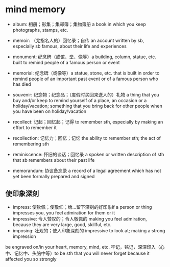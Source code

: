 # mind memory

- album: 相册；影集；集邮簿；集物簿册 a book in which you keep photographs, stamps, etc.
- memoir: （尤指名人的）回忆录；自传 an account written by sb, especially sb famous, about their life and experiences
- monument: 纪念碑（或馆、堂、像等）a building, column, statue, etc. built to remind people of a famous person or event
- memorial: 纪念碑（或像等）a statue, stone, etc. that is built in order to remind people of an important past event or of a famous person who has died

- souvenir: 纪念物；纪念品；（度假时买回来送人的）礼物 a thing that you buy and/or keep to remind yourself of a place, an occasion or a holiday/vacation; something that you bring back for other people when you have been on holiday/vacation

- recollect: 记起；回忆起；记得 to remember sth, especially by making an effort to remember it
- recollection: 记忆力；回忆；记忆 the ability to remember sth; the act of remembering sth
- reminiscence: 怀旧的谈话；回忆录 a spoken or written description of sth that sb remembers about their past life

- memorandum: 协议备忘录 a record of a legal agreement which has not yet been formally prepared and signed

## 使印象深刻

- impress: 使钦佩；使敬仰；给…留下深刻的好印象if a person or thing impresses you, you feel admiration for them or it
- impressive: 令人赞叹的；令人敬佩的 making you feel admiration, because they are very large, good, skillful, etc.
- imposing: 壮观的；使人印象深刻的 impressive to look at; making a strong impression

be engraved on/in your heart, memory, mind, etc. 牢记，铭记，深深印入（心中、记忆中、头脑中等）to be sth that you will never forget because it affected you so strongly
